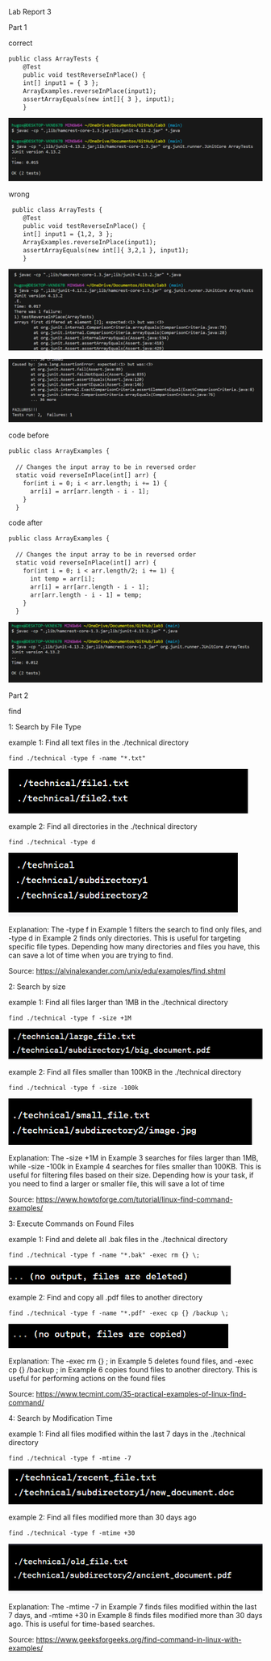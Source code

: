 Lab Report 3

Part 1

correct
```
public class ArrayTests {
	@Test 
	public void testReverseInPlace() {
    int[] input1 = { 3 };
    ArrayExamples.reverseInPlace(input1);
    assertArrayEquals(new int[]{ 3 }, input1);
	}
```

![Image](phlab3.1.png)


wrong
```
 public class ArrayTests {
	@Test 
	public void testReverseInPlace() {
    int[] input1 = {1,2, 3 };
    ArrayExamples.reverseInPlace(input1);
    assertArrayEquals(new int[]{ 3,2,1 }, input1);
	}
```

![Image](phlab3.2.png)

![Image](phlab3.3.png)


 code before
```
public class ArrayExamples {

  // Changes the input array to be in reversed order
  static void reverseInPlace(int[] arr) {
    for(int i = 0; i < arr.length; i += 1) {
      arr[i] = arr[arr.length - i - 1];
    }
  }
```
  
  code after
```
public class ArrayExamples {

  // Changes the input array to be in reversed order
  static void reverseInPlace(int[] arr) {
    for(int i = 0; i < arr.length/2; i += 1) {
      int temp = arr[i];
      arr[i] = arr[arr.length - i - 1];
      arr[arr.length - i - 1] = temp;
    }
  }
```

![Image](phlab3.4.png)


Part 2

find

1: Search by File Type

example 1: Find all text files in the ./technical directory
```
find ./technical -type f -name "*.txt"
```
![Image](phfind1.1.png)

example 2: Find all directories in the ./technical directory
```
find ./technical -type d
```
![Image](phfind1.2.png)

Explanation: The -type f in Example 1 filters the search to find only files, and -type d in Example 2 finds only directories. This is useful for targeting specific file types. Depending how many directories and files you have, this can save a lot of time when you are trying to find.

Source: https://alvinalexander.com/unix/edu/examples/find.shtml

2: Search by size

example 1:  Find all files larger than 1MB in the ./technical directory
```
find ./technical -type f -size +1M
```
![Image](phfind2.1.png)

example 2: Find all files smaller than 100KB in the ./technical directory
```
find ./technical -type f -size -100k
```
![Image](phfind2.2.png)

Explanation:  The -size +1M in Example 3 searches for files larger than 1MB, while -size -100k in Example 4 searches for files smaller than 100KB. This is useful for filtering files based on their size. Depending how is your task, if you need to find a larger or smaller file, this will save a lot of time

Source: https://www.howtoforge.com/tutorial/linux-find-command-examples/

3: Execute Commands on Found Files

example 1: Find and delete all .bak files in the ./technical directory
```
find ./technical -type f -name "*.bak" -exec rm {} \;
```

![Image](phfind3.1.png)

example 2:  Find and copy all .pdf files to another directory
```
find ./technical -type f -name "*.pdf" -exec cp {} /backup \;
```
![Image](phfind3.2.png)

Explanation:  The -exec rm {} \; in Example 5 deletes found files, and -exec cp {} /backup \; in Example 6 copies found files to another directory. This is useful for performing actions on the found files

Source: https://www.tecmint.com/35-practical-examples-of-linux-find-command/

4: Search by Modification Time 

example 1:  Find all files modified within the last 7 days in the ./technical directory
```
find ./technical -type f -mtime -7
```
![Image](phfind4.1.png)

example 2: Find all files modified more than 30 days ago
```
find ./technical -type f -mtime +30
```
![Image](phfind4.2.png)

Explanation: The -mtime -7 in Example 7 finds files modified within the last 7 days, and -mtime +30 in Example 8 finds files modified more than 30 days ago. This is useful for time-based searches.

Source: https://www.geeksforgeeks.org/find-command-in-linux-with-examples/

